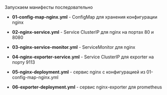 Запускаем манифесты последовательно


- **01-config-map-nginx.yml** - ConfigMap для хранения конфигурации nginx

- **02-nginx-service.yml** - Service ClusterIP для nginx на портах 80 и 8080

- **03-nginx-service-monitor.yml** - ServiceMonitor для nginx

- **04-nginx-exporter-service.yml** - Service ClusterIP для exporter на порту 9113

- **05-nginx-deployment.yml** - сервис nginx с конфигурацией из 01-config-map-nginx.yml

- **06-exporter-deployment.yml** - сервис nginx-exporter для prometheus